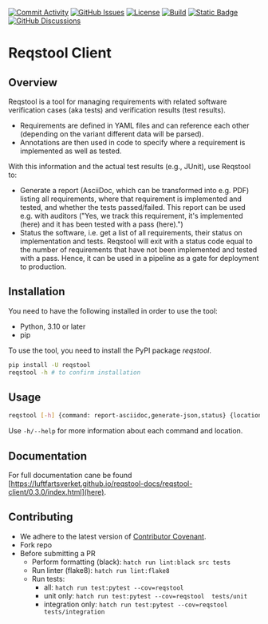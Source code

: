 
[![Commit Activity](https://img.shields.io/github/commit-activity/m/Luftfartsverket/reqstool-client?label=commits&style=for-the-badge)](https://github.com/Luftfartsverket/reqstool-client/pulse)
[![GitHub Issues](https://img.shields.io/github/issues/Luftfartsverket/reqstool-client?style=for-the-badge&logo=github)](https://github.com/Luftfartsverket/reqstool-client/issues)
[![License](https://img.shields.io/github/license/Luftfartsverket/reqstool-client?style=for-the-badge&logo=opensourceinitiative)](https://opensource.org/license/mit/)
[![Build](https://img.shields.io/github/actions/workflow/status/Luftfartsverket/reqstool-client/build.yml?style=for-the-badge&logo=github)](https://github.com/Luftfartsverket/reqstool-client/actions/workflows/build.yml)
[![Static Badge](https://img.shields.io/badge/Documentation-blue?style=for-the-badge&link=docs)](https://luftfartsverket.github.io/reqstool-client/reqstool-client/0.3.0/index.html)
[![GitHub Discussions](https://img.shields.io/github/discussions/Luftfartsverket/reqstool-client?style=for-the-badge&logo=github)](https://github.com/Luftfartsverket/reqstool-client/discussions)


# Reqstool Client

## Overview

Reqstool is a tool for managing requirements with related software verification cases (aka tests) and verification results (test results).

- Requirements are defined in YAML files and can reference each other (depending on the variant different data will be parsed).
- Annotations are then used in code to specify where a requirement is implemented as well as tested.

With this information and the actual test results (e.g., JUnit), use Reqstool to:

- Generate a report (AsciiDoc, which can be transformed into e.g. PDF) listing all requirements, where that requirement is implemented and tested, and whether the tests passed/failed. This report can be used e.g. with auditors ("Yes, we track this requirement, it's implemented (here) and it has been tested with a pass (here).")
- Status the software, i.e. get a list of all requirements, their status on implementation and tests. Reqstool will exit with a status code equal to the number of requirements that have not been implemented and tested with a pass. Hence, it can be used in a pipeline as a gate for deployment to production.

## Installation

You need to have the following installed in order to use the tool:

- Python, 3.10 or later
- pip

To use the tool, you need to install the PyPI package *reqstool*.

```bash
pip install -U reqstool
reqstool -h # to confirm installation
```

## Usage

```bash
reqstool [-h] {command: report-asciidoc,generate-json,status} {location: local,git,maven} ...
```

Use `-h/--help` for more information about each command and location.

## Documentation

For full documentation cane be found [https://luftfartsverket.github.io/reqstool-docs/reqstool-client/0.3.0/index.html](here).

## Contributing

- We adhere to the latest version of [Contributor Covenant](https://www.contributor-covenant.org/).
- Fork repo
- Before submitting a PR
  - Perform formatting (black):  `hatch run lint:black src tests`
  - Run linter (flake8): `hatch run lint:flake8`
  - Run tests:
    - all: `hatch run test:pytest --cov=reqstool`
    - unit only: `hatch run test:pytest --cov=reqstool  tests/unit`
    - integration only: `hatch run test:pytest --cov=reqstool  tests/integration`
